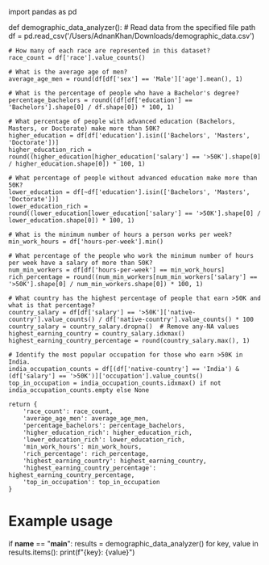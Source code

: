 import pandas as pd

def demographic_data_analyzer():
    # Read data from the specified file path
    df = pd.read_csv('/Users/AdnanKhan/Downloads/demographic_data.csv')

    # How many of each race are represented in this dataset? 
    race_count = df['race'].value_counts()

    # What is the average age of men?
    average_age_men = round(df[df['sex'] == 'Male']['age'].mean(), 1)

    # What is the percentage of people who have a Bachelor's degree?
    percentage_bachelors = round((df[df['education'] == 'Bachelors'].shape[0] / df.shape[0]) * 100, 1)

    # What percentage of people with advanced education (Bachelors, Masters, or Doctorate) make more than 50K?
    higher_education = df[df['education'].isin(['Bachelors', 'Masters', 'Doctorate'])]
    higher_education_rich = round((higher_education[higher_education['salary'] == '>50K'].shape[0] / higher_education.shape[0]) * 100, 1)

    # What percentage of people without advanced education make more than 50K?
    lower_education = df[~df['education'].isin(['Bachelors', 'Masters', 'Doctorate'])]
    lower_education_rich = round((lower_education[lower_education['salary'] == '>50K'].shape[0] / lower_education.shape[0]) * 100, 1)

    # What is the minimum number of hours a person works per week?
    min_work_hours = df['hours-per-week'].min()

    # What percentage of the people who work the minimum number of hours per week have a salary of more than 50K?
    num_min_workers = df[df['hours-per-week'] == min_work_hours]
    rich_percentage = round((num_min_workers[num_min_workers['salary'] == '>50K'].shape[0] / num_min_workers.shape[0]) * 100, 1)

    # What country has the highest percentage of people that earn >50K and what is that percentage?
    country_salary = df[df['salary'] == '>50K']['native-country'].value_counts() / df['native-country'].value_counts() * 100
    country_salary = country_salary.dropna()  # Remove any-NA values
    highest_earning_country = country_salary.idxmax()
    highest_earning_country_percentage = round(country_salary.max(), 1)

    # Identify the most popular occupation for those who earn >50K in India.
    india_occupation_counts = df[(df['native-country'] == 'India') & (df['salary'] == '>50K')]['occupation'].value_counts()
    top_in_occupation = india_occupation_counts.idxmax() if not india_occupation_counts.empty else None

    return {
        'race_count': race_count,
        'average_age_men': average_age_men,
        'percentage_bachelors': percentage_bachelors,
        'higher_education_rich': higher_education_rich,
        'lower_education_rich': lower_education_rich,
        'min_work_hours': min_work_hours,
        'rich_percentage': rich_percentage,
        'highest_earning_country': highest_earning_country,
        'highest_earning_country_percentage': highest_earning_country_percentage,
        'top_in_occupation': top_in_occupation
    }

# Example usage
if __name__ == "__main__":
    results = demographic_data_analyzer()
    for key, value in results.items():
        print(f"{key}: {value}")
